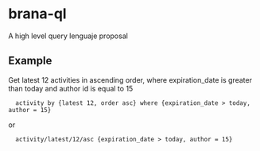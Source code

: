 # brana-ql
A high level query lenguaje proposal

## Example

Get latest 12 activities in ascending order, where expiration_date is greater than today and author id is equal to 15
```
  activity by {latest 12, order asc} where {expiration_date > today, author = 15}
```

or 

```
  activity/latest/12/asc {expiration_date > today, author = 15}
```
